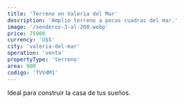 ```yaml
---
title: 'Terreno en Valeria del Mar'
description: 'Amplio terreno a pocas cuadras del mar.'
image: '/senderos-3-al-200.webp'
price: 75000
currency: 'U$S'
city: 'valeria-del-mar'
operation: 'venta'
propertyType: 'terreno'
area: 900
codigo: 'TVVdM1'
---
```


Ideal para construir la casa de tus sueños.
